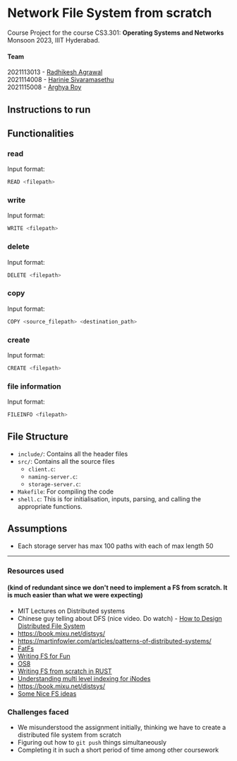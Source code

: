 # Network File System from scratch

Course Project for the course CS3.301: <b>Operating Systems and Networks</b>
<br> Monsoon 2023, IIIT Hyderabad.

#### Team

2021113013 - [Radhikesh Agrawal](mailto:radhikesh.agrawal@research.iiit.ac.in) <br>
2021114008 - [Harinie Sivaramasethu](mailto:harinie.s@research.iiit.ac.in) <br>
2021115008 - [Arghya Roy](mailto:arghya.roy@research.iiit.ac.in) <br>

## Instructions to run

## Functionalities

### read

Input format:

```bash
READ <filepath>
```

### write

Input format:

```bash
WRITE <filepath>
```

### delete

Input format:

```bash
DELETE <filepath>
```

### copy

Input format:

```bash
COPY <source_filepath> <destination_path>
```

### create

Input format:

```bash
CREATE <filepath>
```

### file information

Input format:

```bash
FILEINFO <filepath>
```

## File Structure

- `include/`: Contains all the header files
- `src/`: Contains all the source files
  - `client.c`:
  - `naming-server.c`:
  - `storage-server.c`:
- `Makefile`: For compiling the code
- `shell.c`: This is for initialisation, inputs, parsing, and calling the appropriate functions.

## Assumptions

- Each storage server has max 100 paths with each of max length 50

---

### Resources used

#### (kind of redundant since we don't need to implement a FS from scratch. It is much easier than what we were expecting)

- MIT Lectures on Distributed systems
- Chinese guy telling about DFS (nice video. Do watch) - [How to Design Distributed File System](https://www.youtube.com/watch?v=g6VWTEtUsQY)
- https://book.mixu.net/distsys/
- https://martinfowler.com/articles/patterns-of-distributed-systems/
- [FatFs](http://elm-chan.org/fsw/ff/00index_e.html)
- [Writing FS for Fun](https://github.com/cppdug/presentations/blob/master/files/2018-05-14/WritingFS4Fun.pptx)
- [OS8](https://codex.cs.yale.edu/avi/os-book/OS8/os8c/slide-dir/index.html)
- [Writing FS from scratch in RUST](https://blog.carlosgaldino.com/writing-a-file-system-from-scratch-in-rust.html)
- [Understanding multi level indexing for iNodes](https://www.cs.utexas.edu/~lorenzo/corsi/cs372/06F/hw/11sol.html)
- https://book.mixu.net/distsys/
- [Some Nice FS ideas](https://martinfowler.com/articles/patterns-of-distributed-systems/)

### Challenges faced

- We misunderstood the assignment initially, thinking we have to create a distributed file system from scratch
- Figuring out how to `git push` things simultaneously
- Completing it in such a short period of time among other coursework
